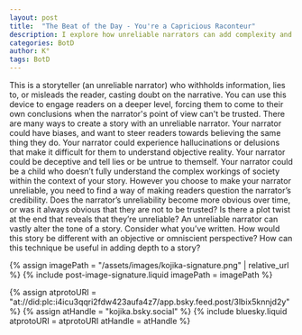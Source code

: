 ```yaml
---
layout: post
title:  "The Beat of the Day - You're a Capricious Raconteur"
description: I explore how unreliable narrators can add complexity and intrigue to storytelling by deliberately misleading or withholding information from readers. Whether through personal bias, mental instability, deception, or limited understanding, these narrators force readers to question the narrative's credibility and draw their own conclusions. I examine how this technique fundamentally alters a story's tone compared to using objective or omniscient perspectives, creating deeper engagement through uncertainty.
categories: BotD
author: K°
tags: BotD
---
```


This is a storyteller (an unreliable narrator) who withholds information, lies to, or misleads the reader, casting doubt on the narrative. You can use this device to engage readers on a deeper level, forcing them to come to their own conclusions when the narrator's point of view can't be trusted. There are many ways to create a story with an unreliable narrator. Your narrator could have biases, and want to steer readers towards believing the same thing they do. Your narrator could experience hallucinations or delusions that make it difficult for them to understand objective reality. Your narrator could be deceptive and tell lies or be untrue to themself. Your narrator could be a child who doesn’t fully understand the complex workings of society within the context of your story. However you choose to make your narrator unreliable, you need to find a way of making readers question the narrator’s credibility. Does the narrator’s unreliability become more obvious over time, or was it always obvious that they are not to be trusted? Is there a plot twist at the end that reveals that they’re unreliable? An unreliable narrator can vastly alter the tone of a story. Consider what you’ve written. How would this story be different with an objective or omniscient perspective? How can this technique be useful in adding depth to a story?

<!-- signature -->
{% assign imagePath = "/assets/images/kojika-signature.png" | relative_url %}
{% include post-image-signature.liquid imagePath = imagePath %}

<!-- comments -->
{% assign atprotoURI = "at://did:plc:i4icu3qqri2fdw423aufa4z7/app.bsky.feed.post/3lbix5knnjd2y" %}
{% assign atHandle = "kojika.bsky.social" %}
{% include bluesky.liquid atprotoURI = atprotoURI atHandle = atHandle %}